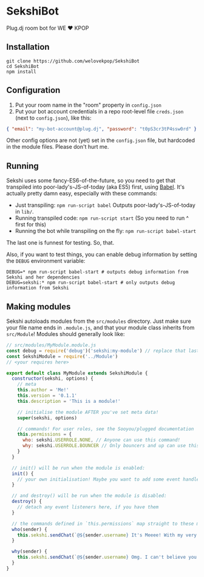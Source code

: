 # SekshiBot
Plug.dj room bot for WE ♥ KPOP

## Installation

```
git clone https://github.com/welovekpop/SekshiBot
cd SekshiBot
npm install
```

## Configuration

1. Put your room name in the "room" property in `config.json`
1. Put your bot account credentials in a repo root-level file `creds.json` (next to `config.json`), like this:

```json
{ "email": "my-bot-account@plug.dj", "password": "t0pS3cr3tP4ssw0rd" }
```

Other config options are not (yet) set in the `config.json` file, but hardcoded in the module files. Please don't hurt me.

## Running

Sekshi uses some fancy-ES6-of-the-future, so you need to get that transpiled into poor-lady's-JS-of-today (aka ES5) first, using [Babel](https://babeljs.io). It's actually pretty damn easy, especially with these commands:

* Just transpiling: `npm run-script babel` Outputs poor-lady's-JS-of-today in `lib/`.
* Running transpiled code: `npm run-script start` (So you need to run ^ first for this)
* Running the bot while transpiling on the fly: `npm run-script babel-start`

The last one is funnest for testing. So, that.

Also, if you want to test things, you can enable debug information by setting the `DEBUG` environment variable:
```
DEBUG=* npm run-script babel-start # outputs debug information from Sekshi and her dependencies
DEBUG=sekshi:* npm run-script babel-start # only outputs debug information from Sekshi
```

## Making modules

Sekshi autoloads modules from the `src/modules` directory. Just make sure your file name ends in `.module.js`, and that your module class inherits from `src/Module`! Modules should generally look like:

```javascript
// src/modules/MyModule.module.js
const debug = require('debug')('sekshi:my-module') // replace that last bit with your module name!
const SekshiModule = require('../Module')
// <your requires here>

export default class MyModule extends SekshiModule {
  constructor(sekshi, options) {
    // meta
    this.author = 'Me!'
    this.version = '0.1.1'
    this.description = 'This is a module!'

    // initialise the module AFTER you've set meta data!
    super(sekshi, options)

    // commands! For user roles, see the Sooyou/plugged documentation
    this.permissions = {
      who: sekshi.USERROLE.NONE, // Anyone can use this command!
      why: sekshi.USERROLE.BOUNCER // Only bouncers and up can use this command!
    }
  }

  // init() will be run when the module is enabled:
  init() {
    // your own initialisation! Maybe you want to add some event handlers, or start a timer…
  }

  // and destroy() will be run when the module is disabled:
  destroy() {
    // detach any event listeners here, if you have them
  }

  // the commands defined in `this.permissions` map straight to these methods:
  who(sender) {
    this.sekshi.sendChat(`@${sender.username} It's Meeee! With my very own module!`)
  }

  why(sender) {
    this.sekshi.sendChat(`@${sender.username} Omg. I can't believe you're asking this.`)
  }
}
```